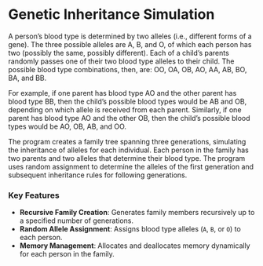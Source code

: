 # Genetic Inheritance Simulation

A person’s blood type is determined by two alleles (i.e., different forms of a gene). The three possible alleles are A, B, and O, of which each person has two (possibly the same, possibly different). Each of a child’s parents randomly passes one of their two blood type alleles to their child. The possible blood type combinations, then, are: OO, OA, OB, AO, AA, AB, BO, BA, and BB.

For example, if one parent has blood type AO and the other parent has blood type BB, then the child’s possible blood types would be AB and OB, depending on which allele is received from each parent. Similarly, if one parent has blood type AO and the other OB, then the child’s possible blood types would be AO, OB, AB, and OO.

The program creates a family tree spanning three generations, simulating the inheritance of alleles for each individual. Each person in the family has two parents and two alleles that determine their blood type. The program uses random assignment to determine the alleles of the first generation and subsequent inheritance rules for following generations.

### Key Features

- **Recursive Family Creation**: Generates family members recursively up to a specified number of generations.
- **Random Allele Assignment**: Assigns blood type alleles (`A`, `B`, or `O`) to each person.
- **Memory Management**: Allocates and deallocates memory dynamically for each person in the family.
